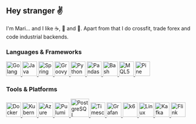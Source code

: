 ## Hey stranger :v:

I'm Mari... and I like :coffee:, :pretzel: and :bacon:. Apart from that I do crossfit, trade forex and code industrial backends.

### Languages & Frameworks

<a href="https://golang.org/">
  <img src="http://cdn.codesamplez.com/wp-content/uploads/2015/12/golang.png" alt="Golang" height="40"/>
</a>
<a href="https://java.com/">
  <img src="https://upload.wikimedia.org/wikipedia/de/thumb/e/e1/Java-Logo.svg/243px-Java-Logo.svg.png?20061221200047" alt="Java" height="40"/>
</a>
<a href="https://spring.io/">
  <img src="https://javapointers.com/wp-content/themes/JavaPointers/img/spring-logo.png" alt="Spring" height="40"/>
</a>
<a href="https://groovy-lang.org/">
  <img src="https://upload.wikimedia.org/wikipedia/commons/thumb/3/36/Groovy-logo.svg/890px-Groovy-logo.svg.png" alt="Groovy" height="40"/>
</a>
<a href="https://python.org/">
  <img src="https://github.com/jalbertsr/logo-badge-images/blob/master/img/rsz_python.png" alt="Python" height="40"/>
</a>
<a href="https://pandas.pydata.org/">
  <img src="https://upload.wikimedia.org/wikipedia/commons/thumb/2/22/Pandas_mark.svg/449px-Pandas_mark.svg.png?20200210000431" alt="Pandas" height="40"/>
</a>
<a href="https://gnu.org/software/bash/">
  <img src="https://upload.wikimedia.org/wikipedia/commons/thumb/4/4b/Bash_Logo_Colored.svg/1200px-Bash_Logo_Colored.svg.png" alt="Bash" height="40"/>
</a>
<a href="https://mql5.com/en/docs/">
  <img src="https://c.mql5.com/i/community/logo_mql5-2.png" alt="MQL5" height="40"/>
</a>
<a href="https://tradingview.com/pine-script-docs/en/v5/Introduction.html">
  <img src="https://ex-codes.gallerycdn.vsassets.io/extensions/ex-codes/pine-script-syntax-highlighter/1.0.5/1645237303182/Microsoft.VisualStudio.Services.Icons.Default" alt="Pine Script" height="40"/>
</a>

### Tools & Platforms

<a href="https://docker.com/">
  <img src="https://upload.wikimedia.org/wikipedia/commons/e/ea/Docker_%28container_engine%29_logo_%28cropped%29.png?20230309095311" alt="Docker" height="40"/>
</a>
<a href="https://kubernetes.io/">
  <img src="https://cdn.icon-icons.com/icons2/2699/PNG/512/kubernetes_logo_icon_168359.png" alt="Kubernetes" height="40"/>
</a>
<a href="https://azure.microsoft.com/">
  <img src="https://swimburger.net/media/fbqnp2ie/azure.svg" alt="Azure" height="40"/>
</a>
<a href="https://pulumi.com/">
  <img src="https://seeklogo.com/images/P/pulumi-icon-logo-85F925ED2D-seeklogo.com.png" alt="Pulumi" height="40"/>
</a>
<a href="https://postgresql.org/">
  <img src="https://github.com/jalbertsr/logo-badge-images/blob/master/img/rsz_postgresql.png" alt="PostgreSQL" height="50"/>
</a>
<a href="https://timescale.com/">
  <img src="https://www.timescale.com/static/f2ad0b5d363418dec15c7cc5d03c7df6/Timescale-Brandmark-Yellow-SVG.svg" alt="TimescaleDB" height="40"/>
</a>
<a href="https://grafana.com/">
  <img src="https://upload.wikimedia.org/wikipedia/commons/thumb/3/3b/Grafana_icon.svg/702px-Grafana_icon.svg.png?20230113182558" alt="Grafana" height="40"/>
</a>
<a href="https://k6.io/">
  <img src="https://upload.wikimedia.org/wikipedia/commons/e/ef/K6-logo.svg" alt="k6" height="40"/>
</a>
<a href="https://linux.org/">
  <img src="https://www.pngall.com/wp-content/uploads/5/Linux-Logo-Transparent.png" alt="Linux" height="40"/>
</a>
<a href="https://kafka.apache.org/">
  <img src="https://upload.wikimedia.org/wikipedia/commons/0/05/Apache_kafka.svg" alt="Kafka" height="40"/>
</a>
<a href="https://flink.apache.org/">
  <img src="https://flink.apache.org/img/logo/png/50/color_50.png" alt="Flink" height="40"/>
</a>

<!--
<a href="https://www.snowflake.com/">
  <img src="https://companieslogo.com/img/orig/SNOW-35164165.png" alt="Snowflake" height="40"/>
</a>
-->
